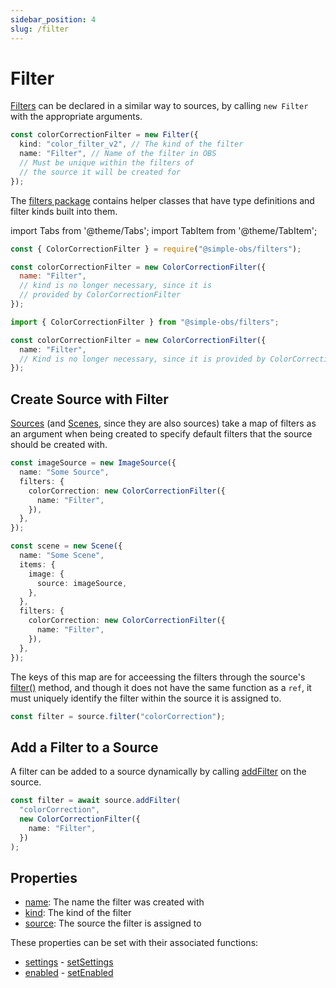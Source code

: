 ```yaml
---
sidebar_position: 4
slug: /filter
---
```


# Filter

[Filters](/api/core/class/Filter) can be declared in a similar way to sources, by calling `new Filter` with the appropriate arguments.

```ts
const colorCorrectionFilter = new Filter({
  kind: "color_filter_v2", // The kind of the filter
  name: "Filter", // Name of the filter in OBS
  // Must be unique within the filters of
  // the source it will be created for
});
```

The [filters package](/api/filters) contains helper classes that have type definitions and filter kinds built into them.

import Tabs from '@theme/Tabs';
import TabItem from '@theme/TabItem';

<Tabs groupId="package-managers">
<TabItem value="commonjs" label="NodeJS">

```js
const { ColorCorrectionFilter } = require("@simple-obs/filters");

const colorCorrectionFilter = new ColorCorrectionFilter({
  name: "Filter",
  // kind is no longer necessary, since it is
  // provided by ColorCorrectionFilter
});
```

</TabItem>
<TabItem value="es6" label="Browser/TypeScript">

```ts
import { ColorCorrectionFilter } from "@simple-obs/filters";

const colorCorrectionFilter = new ColorCorrectionFilter({
  name: "Filter",
  // Kind is no longer necessary, since it is provided by ColorCorrectionFilter
});
```

</TabItem>
</Tabs>

## Create Source with Filter

[Sources](/api/core/class/Source) (and [Scenes](/api/core/class/Source), since they are also sources) take a map of filters as an argument when being created to specify default filters that the source should be created with.

```ts
const imageSource = new ImageSource({
  name: "Some Source",
  filters: {
    colorCorrection: new ColorCorrectionFilter({
      name: "Filter",
    }),
  },
});

const scene = new Scene({
  name: "Some Scene",
  items: {
    image: {
      source: imageSource,
    },
  },
  filters: {
    colorCorrection: new ColorCorrectionFilter({
      name: "Filter",
    }),
  },
});
```

The keys of this map are for acceessing the filters through the source's [filter()](/api/core/class/Source#filter) method, and though it does not have the same function as a `ref`, it must uniquely identify the filter within the source it is assigned to.

```ts
const filter = source.filter("colorCorrection");
```

## Add a Filter to a Source

A filter can be added to a source dynamically by calling [addFilter](/api/core/class/Source#addFilter) on the source.

```ts
const filter = await source.addFilter(
  "colorCorrection",
  new ColorCorrectionFilter({
    name: "Filter",
  })
);
```

## Properties

- [name](/api/core/class/Filter#name): The name the filter was created with
- [kind](/api/core/class/Filter#kind): The kind of the filter
- [source](/api/core/class/Filter#source): The source the filter is assigned to

These properties can be set with their associated functions:

- [settings](/api/core/class/Source#settings) - [setSettings](/api/core/class/Filter#setSettings)
- [enabled](/api/core/class/Filter#enabled) - [setEnabled](/api/core/class/Filter#setEnabled)

